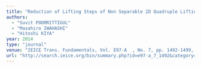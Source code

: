 ```yaml
---
title: "Reduction of Lifting Steps of Non Separable 2D Quadruple Lifting DWT Compatible with Separable 2D DWT"
authors:
  - "Suvit POOMRITTIGUL"
  - "Masahiro IWAHASHI"
  - "Hitoshi KIYA"
year: 2014
type: "journal"
venue: "IEICE Trans. Fundamentals, Vol. E97-A  , No. 7, pp. 1492-1499, 2014-07-01."
url: "http://search.ieice.org/bin/summary.php?id=e97-a_7_1492&category=A&year=2014&lang=E&abst="
---
```

